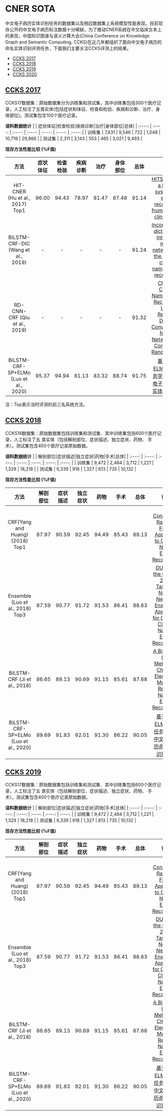# CNER SOTA #

中文电子病历实体识别任务的数据集以及相应数据集上系统模型性能表现。目前现存公开的中文电子病历标注数据十分稀缺，为了推动CNER系统在中文临床文本上的表现，中国知识图谱与语义计算大会(China Conference on Knowledge Graph and Semantic Computing, CCKS)在近几年都组织了面向中文电子病历的命名实体识别评测任务，下面我们主要关注CCKS评测上的结果。
 
- [CCKS 2017](#17)
- [CCKS 2018](#18)
- [CCKS 2019](#19)
- [CCKS 2020](#20)


## [CCKS 2017](https://www.biendata.xyz/competition/CCKS2017_2/)  ##
<a name="17"></a>
CCKS17数据集：原始数据集分为训练集和测试集，其中训练集包括300个医疗记录，人工标注了五类实体(包括症状和体征、检查和检验、疾病和诊断、治疗、身体部位)。测试集包含100个医疗记录。 

**语料数据统计**
|  | 症状体征|检查检验|疾病诊断|治疗|身体部位|总体| 
| :----: | :----: | :----: | :----: | :----: | :----: | :----: |
| 训练集 | 7,831	| 9,546	| 722 | 1,048 | 10,719 | 29,866 |
| 测试集 | 2,311	| 3,143 | 553 | 465 | 3,021 | 9,493 |


**现存方法性能比较 (%F值)**



| 方法 | 症状体征|检查检验|疾病诊断|治疗|身体部位|总体|论文|
| :----: | :----: | :----: | :----: | :----: | :----: | :----: | :----: |
| HIT-CNER (Hu et al., 2017) Top1 | 96.00 |	94.43 |	78.97 |	81.47 |	87.48 | 91.14 | [HITSZ_CNER: a hybrid system for entity recognition from Chinese clinical text](http://ceur-ws.org/Vol-1976/paper05.pdf) |
| BiLSTM-CRF-DIC (Wang et al., 2019) | - |	- |	- |	- |	- | 91.24 | [Incorporating dictionaries into deep neural networks for the chinese clinical named entity recognition](https://doi.org/10.1016/j.jbi.2019.103133) |
| RD-CNN-CRF (Qiu et al., 2019) | - |	- |	- |	- |	- | 91.32 | [Chinese Clinical Named Entity Recognition Using Residual Dilated Convolutional Neural Network with Conditional Random Field](https://doi.org/10.1109/TNB.2019.2908678) |
| BiLSTM-CRF-SP+ELMo (Luo et al., 2020) | 95.37 |	94.94 |	81.13 |	83.32 |	88.74 | 91.75 | [基于笔画ELMo和多任务学习的中文电子病历命名实体识别研究](https://nxgp.cnki.net/kcms/detail?v=3uoqIhG8C46NmWw7YpEsKMypi3qVj28LGACqMpRVR0Cx7F0z4nrArOkieaNEVV6aCvPFCLMxyD4Jd9UPWqorowq7bp%25mmd2BEnUre&uniplatform=NZKPT) |

注：Top表示当时评测的前三名系统方法。



## [CCKS 2018](https://www.biendata.xyz/competition/CCKS2018_1/)  ##
<a name="18"></a>
CCKS18数据集：原始数据集包括训练集和测试集．其中训练集包括600个医疗记录，人工标注了五 类实体（包括解剖部位、症状描述、独立症状、药物、 手术）。测试集包含400个医疗记录原始数据。 


**语料数据统计**
|  | 解剖部位|症状描述|独立症状|药物|手术|总体| 
| :----: | :----: | :----: | :----: | :----: | :----: | :----: |
| 训练集 | 9,472	| 2,484	| 3,712 | 1,221 | 1,329 | 18,218 |
| 测试集 | 6,339	| 918 | 1,327 | 813 | 735 | 10,132 |


**现存方法性能比较 (%F值)**



| 方法 | 解剖部位|症状描述|独立症状|药物|手术|总体|论文|
| :----: | :----: | :----: | :----: | :----: | :----: | :----: | :----: |
| CRF(Yang and Huang) (2018) Top1 | 87.97 |	90.59 |	92.45 |	94.49 |	85.43 | 89.13 | [A Conditional Random Fields Approach to Clinical Name Entity Recognition](http://ceur-ws.org/Vol-2242/paper01.pdf) |
| Ensemble (Luo et al., 2018) Top3 | 87.59 |	90.77 |	91.72 |	91.53 |	86.41 | 88.63 | [DUTIR at the CCKS-2018 Task1: A Neural Network Ensemble Approach for Chinese Clinical Named Entity Recognition](http://ceur-ws.org/Vol-2242/paper02.pdf) |
| BiLSTM-CRF (Ji et al., 2018) | 86.65 | 89.13 | 90.69 |	91.15 |	85.61 | 87.68 | [A BiLSTM-CRF Method to Chinese Electronic Medical Record Named Entity Recognition](https://doi.org/10.1145/3302425.3302465) |
| BiLSTM-CRF-SP+ELMo (Luo et al., 2020) | 89.69 |	91.83 |	92.01 |	91.30 |	86.22 | 90.05 | [基于笔画ELMo和多任务学习的中文电子病历命名实体识别研究](https://nxgp.cnki.net/kcms/detail?v=3uoqIhG8C46NmWw7YpEsKMypi3qVj28LGACqMpRVR0Cx7F0z4nrArOkieaNEVV6aCvPFCLMxyD4Jd9UPWqorowq7bp%25mmd2BEnUre&uniplatform=NZKPT) |


## [CCKS 2019](https://www.biendata.xyz/competition/ccks_2019_1/)  ##
<a name="18"></a>
CCKS17数据集：原始数据集包括训练集和测试集．其中训练集包括600个医疗记录，人工标注了五 类实体（包括解剖部位、症状描述、独立症状、药物、 手术）。测试集包含400个医疗记录原始数据。 


**语料数据统计**
|  | 解剖部位|症状描述|独立症状|药物|手术|总体| 
| :----: | :----: | :----: | :----: | :----: | :----: | :----: |
| 训练集 | 9,472	| 2,484	| 3,712 | 1,221 | 1,329 | 18,218 |
| 测试集 | 6,339	| 918 | 1,327 | 813 | 735 | 10,132 |


**现存方法性能比较 (%F值)**



| 方法 | 解剖部位|症状描述|独立症状|药物|手术|总体|论文|
| :----: | :----: | :----: | :----: | :----: | :----: | :----: | :----: |
| CRF(Yang and Huang) (2018) Top1 | 87.97 |	90.59 |	92.45 |	94.49 |	85.43 | 89.13 | [A Conditional Random Fields Approach to Clinical Name Entity Recognition](http://ceur-ws.org/Vol-2242/paper01.pdf) |
| Ensemble (Luo et al., 2018) Top3 | 87.59 |	90.77 |	91.72 |	91.53 |	86.41 | 88.63 | [DUTIR at the CCKS-2018 Task1: A Neural Network Ensemble Approach for Chinese Clinical Named Entity Recognition](http://ceur-ws.org/Vol-2242/paper02.pdf) |
| BiLSTM-CRF (Ji et al., 2018) | 86.65 | 89.13 | 90.69 |	91.15 |	85.61 | 87.68 | [A BiLSTM-CRF Method to Chinese Electronic Medical Record Named Entity Recognition](https://doi.org/10.1145/3302425.3302465) |
| BiLSTM-CRF-SP+ELMo (Luo et al., 2020) | 89.69 |	91.83 |	92.01 |	91.30 |	86.22 | 90.05 | [基于笔画ELMo和多任务学习的中文电子病历命名实体识别研究](https://nxgp.cnki.net/kcms/detail?v=3uoqIhG8C46NmWw7YpEsKMypi3qVj28LGACqMpRVR0Cx7F0z4nrArOkieaNEVV6aCvPFCLMxyD4Jd9UPWqorowq7bp%25mmd2BEnUre&uniplatform=NZKPT) |